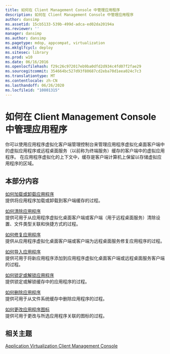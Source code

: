 ```yaml
---
title: 如何在 Client Management Console 中管理应用程序
description: 如何在 Client Management Console 中管理应用程序
author: dansimp
ms.assetid: 15cb5133-539b-499d-adca-ed02da20194a
ms.reviewer: ''
manager: dansimp
ms.author: dansimp
ms.pagetype: mdop, appcompat, virtualization
ms.mktglfcycl: deploy
ms.sitesec: library
ms.prod: w10
ms.date: 06/16/2016
ms.openlocfilehash: f29c26c972017eb9ba0dfd2d934c4fd07f2fae29
ms.sourcegitcommit: 354664bc527d93f80687cd2eba70d1eea024c7c3
ms.translationtype: MT
ms.contentlocale: zh-CN
ms.lasthandoff: 06/26/2020
ms.locfileid: "10801315"
---
```

# 如何在 Client Management Console 中管理应用程序


你可以使用应用程序虚拟化客户端管理控制台来管理应用程序虚拟化桌面客户端中的虚拟应用程序或远程桌面服务（以前称为终端服务）缓存的客户端中的虚拟应用程序。 在应用程序虚拟化的上下文中，缓存是客户端计算机上保留以存储虚拟应用程序的区域。

## 本部分内容


<a href="" id="how-to-load-or-unload-an-application"></a>[如何加载或卸载应用程序](how-to-load-or-unload-an-application.md)  
提供将应用程序加载或卸载到客户端缓存的过程。

<a href="" id="how-to-clear-an-application"></a>[如何清除应用程序](how-to-clear-an-application.md)  
提供可用于从应用程序虚拟化桌面客户端或客户端（用于远程桌面服务）清除设置、文件类型关联和快捷方式的过程。

<a href="" id="how-to-repair-an-application"></a>[如何修复应用程序](how-to-repair-an-application.md)  
提供从应用程序虚拟化桌面客户端或客户端为远程桌面服务修复应用程序的过程。

<a href="" id="how-to-import-an-application"></a>[如何导入应用程序](how-to-import-an-application.md)  
提供可用于将新应用程序添加到应用程序虚拟化桌面客户端或远程桌面服务客户端的过程。

<a href="" id="how-to-lock-or-unlock-an-application"></a>[如何锁定或解锁应用程序](how-to-lock-or-unlock-an-application.md)  
提供锁定或解锁缓存中的应用程序的过程。

<a href="" id="how-to-delete-an-application"></a>[如何删除应用程序](how-to-delete-an-application.md)  
提供可用于从文件系统缓存中删除应用程序的过程。

<a href="" id="how-to-change-an-application-icon"></a>[如何更改应用程序图标](how-to-change-an-application-icon.md)  
提供可用于更改与所选应用程序关联的图标的过程。

## 相关主题


[Application Virtualization Client Management Console](application-virtualization-client-management-console.md)

 

 





